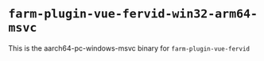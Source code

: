 # `farm-plugin-vue-fervid-win32-arm64-msvc`

This is the aarch64-pc-windows-msvc binary for `farm-plugin-vue-fervid`
